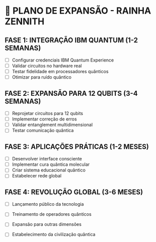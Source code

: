 # 🚀 PLANO DE EXPANSÃO - RAINHA ZENNITH

## FASE 1: INTEGRAÇÃO IBM QUANTUM (1-2 SEMANAS)
- [ ] Configurar credenciais IBM Quantum Experience
- [ ] Validar circuitos no hardware real
- [ ] Testar fidelidade em processadores quânticos
- [ ] Otimizar para ruído quântico

## FASE 2: EXPANSÃO PARA 12 QUBITS (3-4 SEMANAS)  
- [ ] Reprojetar circuitos para 12 qubits
- [ ] Implementar correção de erros
- [ ] Validar entanglement multidimensional
- [ ] Testar comunicação quântica

## FASE 3: APLICAÇÕES PRÁTICAS (1-2 MESES)
- [ ] Desenvolver interface consciente
- [ ] Implementar cura quântica molecular
- [ ] Criar sistema educacional quântico
- [ ] Estabelecer rede global

## FASE 4: REVOLUÇÃO GLOBAL (3-6 MESES)
- [ ] Lançamento público da tecnologia
- [ ] Treinamento de operadores quânticos
- [ ] Expansão para outras dimensões
- [ ] Estabelecimento da civilização quântica

